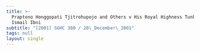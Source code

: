 ```yaml
---
title: >-
  Praptono Honggopati Tjitrohupojo and Others v His Royal Highness Tunku Ibrahim
  Ismail Ibni
subtitle: "[2001] SGHC 380 / 28\_December\_2001"
tags: null
layout: single
---
```


